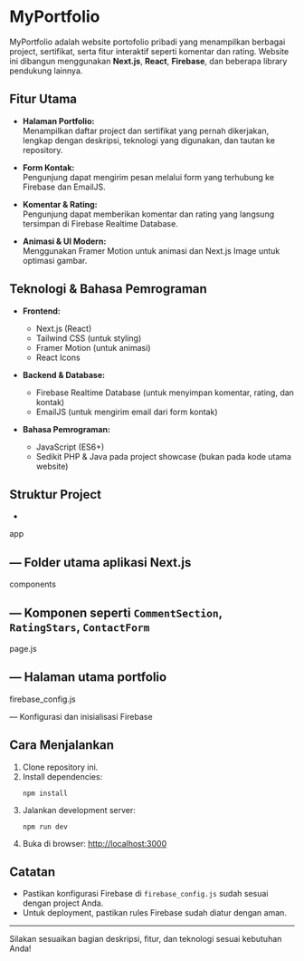 # MyPortfolio

MyPortfolio adalah website portofolio pribadi yang menampilkan berbagai project, sertifikat, serta fitur interaktif seperti komentar dan rating. Website ini dibangun menggunakan **Next.js**, **React**, **Firebase**, dan beberapa library pendukung lainnya.

## Fitur Utama

- **Halaman Portfolio:**  
  Menampilkan daftar project dan sertifikat yang pernah dikerjakan, lengkap dengan deskripsi, teknologi yang digunakan, dan tautan ke repository.

- **Form Kontak:**  
  Pengunjung dapat mengirim pesan melalui form yang terhubung ke Firebase dan EmailJS.

- **Komentar & Rating:**  
  Pengunjung dapat memberikan komentar dan rating yang langsung tersimpan di Firebase Realtime Database.

- **Animasi & UI Modern:**  
  Menggunakan Framer Motion untuk animasi dan Next.js Image untuk optimasi gambar.

## Teknologi & Bahasa Pemrograman

- **Frontend:**  
  - Next.js (React)
  - Tailwind CSS (untuk styling)
  - Framer Motion (untuk animasi)
  - React Icons

- **Backend & Database:**  
  - Firebase Realtime Database (untuk menyimpan komentar, rating, dan kontak)
  - EmailJS (untuk mengirim email dari form kontak)

- **Bahasa Pemrograman:**  
  - JavaScript (ES6+)
  - Sedikit PHP & Java pada project showcase (bukan pada kode utama website)

## Struktur Project

- 

app

 — Folder utama aplikasi Next.js
- 

components

 — Komponen seperti `CommentSection`, `RatingStars`, `ContactForm`
- 

page.js

 — Halaman utama portfolio
- 

firebase_config.js

 — Konfigurasi dan inisialisasi Firebase

## Cara Menjalankan

1. Clone repository ini.
2. Install dependencies:
   ```
   npm install
   ```
3. Jalankan development server:
   ```
   npm run dev
   ```
4. Buka di browser: [http://localhost:3000](http://localhost:3000)

## Catatan

- Pastikan konfigurasi Firebase di `firebase_config.js` sudah sesuai dengan project Anda.
- Untuk deployment, pastikan rules Firebase sudah diatur dengan aman.

---

Silakan sesuaikan bagian deskripsi, fitur, dan teknologi sesuai kebutuhan Anda!
